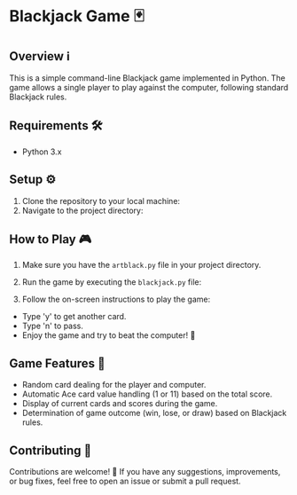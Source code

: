 # Blackjack Game 🃏

## Overview ℹ️

This is a simple command-line Blackjack game implemented in Python. The game allows a single player to play against the computer, following standard Blackjack rules.

## Requirements 🛠️

- Python 3.x

## Setup ⚙️

1. Clone the repository to your local machine:
2. Navigate to the project directory:

## How to Play 🎮

1. Make sure you have the `artblack.py` file in your project directory.
2. Run the game by executing the `blackjack.py` file:

3. Follow the on-screen instructions to play the game:
- Type 'y' to get another card.
- Type 'n' to pass.
- Enjoy the game and try to beat the computer! 💪

## Game Features 🌟

- Random card dealing for the player and computer.
- Automatic Ace card value handling (1 or 11) based on the total score.
- Display of current cards and scores during the game.
- Determination of game outcome (win, lose, or draw) based on Blackjack rules.

## Contributing 🚀

Contributions are welcome! 💖 If you have any suggestions, improvements, or bug fixes, feel free to open an issue or submit a pull request.
